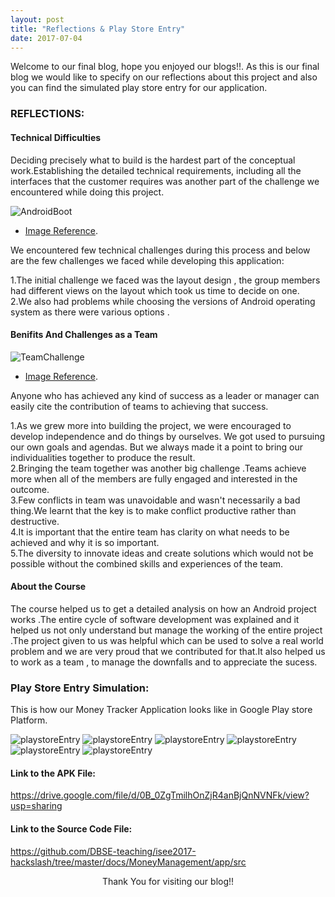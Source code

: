 ```yaml
---
layout: post
title: "Reflections & Play Store Entry"
date: 2017-07-04
---
```



Welcome to our final blog, hope you enjoyed our blogs!!. As this is our final blog we would like to specify on our reflections about this project and  also you can find the simulated play store entry for our application.

### REFLECTIONS:

#### Technical Difficulties

Deciding precisely what to build is the hardest part of the conceptual work.Establishing the detailed technical requirements, including all the interfaces that the customer requires was another part of the challenge we encountered while doing this project.<br>

 ![AndroidBoot]({{site.baseurl}}/images/AndroidBoot.jpg "AndroidBoot")
- [Image Reference](http://joyofandroid.com/troubleshooting-android-boot-problems/).

We encountered  few technical challenges during this process and below are the few challenges we faced while developing this application: 

1.The initial challenge we faced was the layout design , the group members had different views on the layout which took us time to decide on one.<br>
2.We also had problems while choosing the versions of Android operating system as there were various options .<br>


#### Benifits And Challenges as a Team

![TeamChallenge]({{site.baseurl}}/images/TeamChallenge1.jpg "TeamChallenge")

- [Image Reference](http://fit4seg.de/Team-Challenge_1).

Anyone who has achieved any kind of success as a leader or manager can easily cite the contribution of teams to achieving that success. 

1.As we grew more into building the project, we were encouraged to develop independence and do things by ourselves. We got used to pursuing our own goals and agendas. But we always made it a point to bring our individualities together to produce the result.<br>
2.Bringing the team together was another big challenge .Teams achieve more when all of the members are fully engaged and interested in the outcome.<br>
3.Few conflicts in team was unavoidable and wasn't necessarily a bad thing.We learnt that the key is to make conflict productive rather than destructive.<br> 
4.It is important that the entire team has clarity on what needs to be achieved and why it is so important.<br>
5.The diversity to innovate ideas and create solutions which would not be possible without the combined skills and experiences of the team.<br>


#### About the Course

The course helped us to get a detailed analysis on how an Android project works .The entire cycle of software development was explained and it helped us not only understand but manage the working of the entire project .The project given to us was helpful which can be used to solve a real world problem and we are very proud that we contributed for that.It also helped us to work as a team , to manage the downfalls and to appreciate the sucess.  

### Play Store Entry Simulation:

This is how our Money Tracker Application looks like in Google Play store Platform.

![playstoreEntry]({{site.baseurl}}/images/Playstore_Entry1.jpg "playstoreEntry")
![playstoreEntry]({{site.baseurl}}/images/Playstore_Entry4.jpg "playstoreEntry")
![playstoreEntry]({{site.baseurl}}/images/Playstore_Entry5.jpg "playstoreEntry")
![playstoreEntry]({{site.baseurl}}/images/Playstore_Entry6.jpg "playstoreEntry")
![playstoreEntry]({{site.baseurl}}/images/Playstore_Entry2.jpg "playstoreEntry")
![playstoreEntry]({{site.baseurl}}/images/Playstore_Entry3.jpg "playstoreEntry")

#### Link to the APK File:<br>
https://drive.google.com/file/d/0B_0ZgTmilhOnZjR4anBjQnNVNFk/view?usp=sharing <br>

#### Link to the Source Code File:<br>
https://github.com/DBSE-teaching/isee2017-hackslash/tree/master/docs/MoneyManagement/app/src <br>

<p align="center">
Thank You for visiting our blog!!  
</p>

